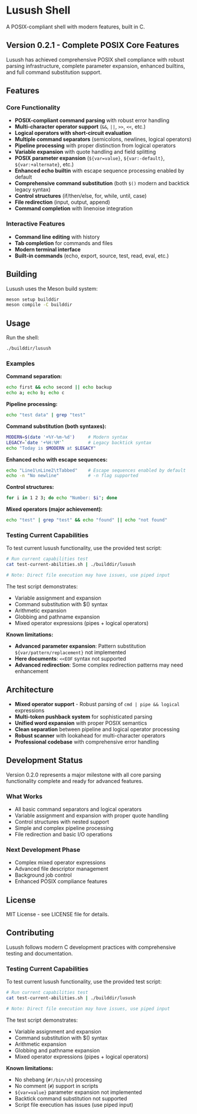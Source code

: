 # Lusush Shell

A POSIX-compliant shell with modern features, built in C.

## Version 0.2.1 - Complete POSIX Core Features

Lusush has achieved comprehensive POSIX shell compliance with robust parsing infrastructure, complete parameter expansion, enhanced builtins, and full command substitution support.

## Features

### Core Functionality
- **POSIX-compliant command parsing** with robust error handling
- **Multi-character operator support** (`&&`, `||`, `>>`, `<<`, etc.)
- **Logical operators with short-circuit evaluation** 
- **Multiple command separators** (semicolons, newlines, logical operators)
- **Pipeline processing** with proper distinction from logical operators
- **Variable expansion** with quote handling and field splitting
- **POSIX parameter expansion** (`${var=value}`, `${var:-default}`, `${var:+alternate}`, etc.)
- **Enhanced echo builtin** with escape sequence processing enabled by default
- **Comprehensive command substitution** (both `$()` modern and backtick legacy syntax)
- **Control structures** (if/then/else, for, while, until, case)
- **File redirection** (input, output, append)
- **Command completion** with linenoise integration

### Interactive Features
- **Command line editing** with history
- **Tab completion** for commands and files
- **Modern terminal interface** 
- **Built-in commands** (echo, export, source, test, read, eval, etc.)

## Building

Lusush uses the Meson build system:

```bash
meson setup builddir
meson compile -C builddir
```

## Usage

Run the shell:
```bash
./builddir/lusush
```

### Examples

**Command separation:**
```bash
echo first && echo second || echo backup
echo a; echo b; echo c
```

**Pipeline processing:**
```bash
echo "test data" | grep "test"
```

**Command substitution (both syntaxes):**
```bash
MODERN=$(date '+%Y-%m-%d')     # Modern syntax
LEGACY=`date '+%H:%M'`         # Legacy backtick syntax  
echo "Today is $MODERN at $LEGACY"
```

**Enhanced echo with escape sequences:**
```bash
echo "Line1\nLine2\tTabbed"    # Escape sequences enabled by default
echo -n "No newline"           # -n flag supported
```

**Control structures:**
```bash
for i in 1 2 3; do echo "Number: $i"; done
```

**Mixed operators (major achievement):**
```bash
echo "test" | grep "test" && echo "found" || echo "not found"
```

### Testing Current Capabilities

To test current lusush functionality, use the provided test script:

```bash
# Run current capabilities test
cat test-current-abilities.sh | ./builddir/lusush

# Note: Direct file execution may have issues, use piped input
```

The test script demonstrates:
- Variable assignment and expansion
- Command substitution with $() syntax  
- Arithmetic expansion
- Globbing and pathname expansion
- Mixed operator expressions (pipes + logical operators)

**Known limitations:**
- **Advanced parameter expansion**: Pattern substitution `${var/pattern/replacement}` not implemented
- **Here documents**: `<<EOF` syntax not supported
- **Advanced redirection**: Some complex redirection patterns may need enhancement

## Architecture

- **Mixed operator support** - Robust parsing of `cmd | pipe && logical` expressions
- **Multi-token pushback system** for sophisticated parsing
- **Unified word expansion** with proper POSIX semantics
- **Clean separation** between pipeline and logical operator processing
- **Robust scanner** with lookahead for multi-character operators
- **Professional codebase** with comprehensive error handling

## Development Status

Version 0.2.0 represents a major milestone with all core parsing functionality complete and ready for advanced features.

### What Works
- All basic command separators and logical operators
- Variable assignment and expansion with proper quote handling
- Control structures with nested support
- Simple and complex pipeline processing
- File redirection and basic I/O operations

### Next Development Phase
- Complex mixed operator expressions
- Advanced file descriptor management
- Background job control
- Enhanced POSIX compliance features

## License

MIT License - see LICENSE file for details.

## Contributing

Lusush follows modern C development practices with comprehensive testing and documentation.

### Testing Current Capabilities

To test current lusush functionality, use the provided test script:

```bash
# Run current capabilities test
cat test-current-abilities.sh | ./builddir/lusush

# Note: Direct file execution may have issues, use piped input
```

The test script demonstrates:
- Variable assignment and expansion
- Command substitution with $() syntax  
- Arithmetic expansion
- Globbing and pathname expansion
- Mixed operator expressions (pipes + logical operators)

**Known limitations:**
- No shebang (`#!/bin/sh`) processing
- No comment (`#`) support in scripts
- `${var=value}` parameter expansion not implemented
- Backtick command substitution not supported
- Script file execution has issues (use piped input)
